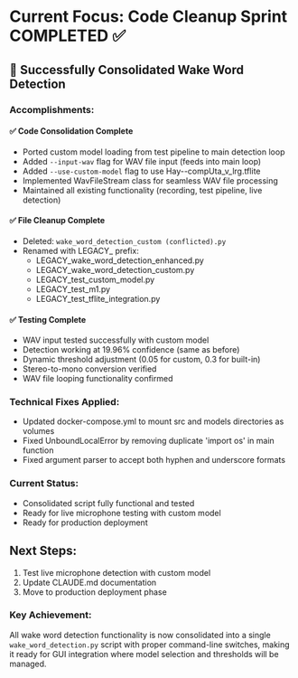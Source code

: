 # Current Focus: Code Cleanup Sprint COMPLETED ✅

## 🎯 Successfully Consolidated Wake Word Detection

### Accomplishments:

#### ✅ Code Consolidation Complete
- Ported custom model loading from test pipeline to main detection loop
- Added `--input-wav` flag for WAV file input (feeds into main loop)
- Added `--use-custom-model` flag to use Hay--compUta_v_lrg.tflite
- Implemented WavFileStream class for seamless WAV file processing
- Maintained all existing functionality (recording, test pipeline, live detection)

#### ✅ File Cleanup Complete
- Deleted: `wake_word_detection_custom (conflicted).py`
- Renamed with LEGACY_ prefix:
  - LEGACY_wake_word_detection_enhanced.py
  - LEGACY_wake_word_detection_custom.py
  - LEGACY_test_custom_model.py
  - LEGACY_test_m1.py
  - LEGACY_test_tflite_integration.py

#### ✅ Testing Complete
- WAV input tested successfully with custom model
- Detection working at 19.96% confidence (same as before)
- Dynamic threshold adjustment (0.05 for custom, 0.3 for built-in)
- Stereo-to-mono conversion verified
- WAV file looping functionality confirmed

### Technical Fixes Applied:
- Updated docker-compose.yml to mount src and models directories as volumes
- Fixed UnboundLocalError by removing duplicate 'import os' in main function
- Fixed argument parser to accept both hyphen and underscore formats

### Current Status:
- Consolidated script fully functional and tested
- Ready for live microphone testing with custom model
- Ready for production deployment

## Next Steps:
1. Test live microphone detection with custom model
2. Update CLAUDE.md documentation
3. Move to production deployment phase

### Key Achievement:
All wake word detection functionality is now consolidated into a single `wake_word_detection.py` script with proper command-line switches, making it ready for GUI integration where model selection and thresholds will be managed.